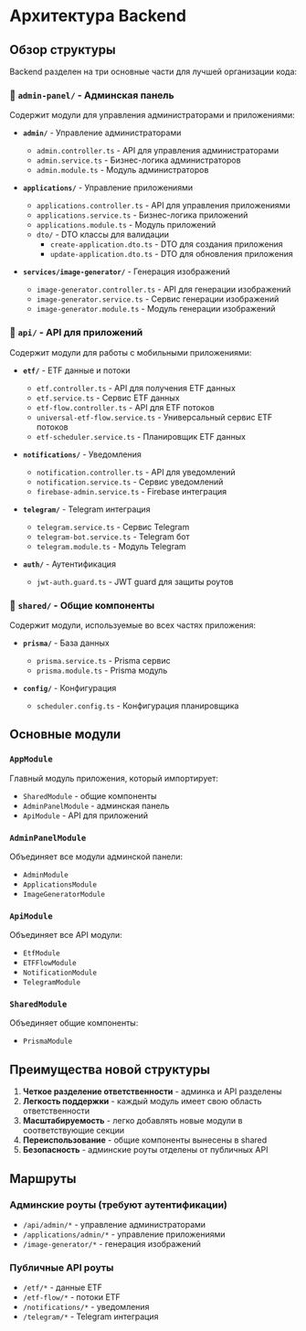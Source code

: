 # Архитектура Backend

## Обзор структуры

Backend разделен на три основные части для лучшей организации кода:

### 📁 `admin-panel/` - Админская панель

Содержит модули для управления администраторами и приложениями:

- **`admin/`** - Управление администраторами
  - `admin.controller.ts` - API для управления администраторами
  - `admin.service.ts` - Бизнес-логика администраторов
  - `admin.module.ts` - Модуль администраторов

- **`applications/`** - Управление приложениями
  - `applications.controller.ts` - API для управления приложениями
  - `applications.service.ts` - Бизнес-логика приложений
  - `applications.module.ts` - Модуль приложений
  - `dto/` - DTO классы для валидации
    - `create-application.dto.ts` - DTO для создания приложения
    - `update-application.dto.ts` - DTO для обновления приложения

- **`services/image-generator/`** - Генерация изображений
  - `image-generator.controller.ts` - API для генерации изображений
  - `image-generator.service.ts` - Сервис генерации изображений
  - `image-generator.module.ts` - Модуль генерации изображений

### 📁 `api/` - API для приложений

Содержит модули для работы с мобильными приложениями:

- **`etf/`** - ETF данные и потоки
  - `etf.controller.ts` - API для получения ETF данных
  - `etf.service.ts` - Сервис ETF данных
  - `etf-flow.controller.ts` - API для ETF потоков
  - `universal-etf-flow.service.ts` - Универсальный сервис ETF потоков
  - `etf-scheduler.service.ts` - Планировщик ETF данных

- **`notifications/`** - Уведомления
  - `notification.controller.ts` - API для уведомлений
  - `notification.service.ts` - Сервис уведомлений
  - `firebase-admin.service.ts` - Firebase интеграция

- **`telegram/`** - Telegram интеграция
  - `telegram.service.ts` - Сервис Telegram
  - `telegram-bot.service.ts` - Telegram бот
  - `telegram.module.ts` - Модуль Telegram

- **`auth/`** - Аутентификация
  - `jwt-auth.guard.ts` - JWT guard для защиты роутов

### 📁 `shared/` - Общие компоненты

Содержит модули, используемые во всех частях приложения:

- **`prisma/`** - База данных
  - `prisma.service.ts` - Prisma сервис
  - `prisma.module.ts` - Prisma модуль

- **`config/`** - Конфигурация
  - `scheduler.config.ts` - Конфигурация планировщика

## Основные модули

### `AppModule`

Главный модуль приложения, который импортирует:

- `SharedModule` - общие компоненты
- `AdminPanelModule` - админская панель
- `ApiModule` - API для приложений

### `AdminPanelModule`

Объединяет все модули админской панели:

- `AdminModule`
- `ApplicationsModule`
- `ImageGeneratorModule`

### `ApiModule`

Объединяет все API модули:

- `EtfModule`
- `ETFFlowModule`
- `NotificationModule`
- `TelegramModule`

### `SharedModule`

Объединяет общие компоненты:

- `PrismaModule`

## Преимущества новой структуры

1. **Четкое разделение ответственности** - админка и API разделены
2. **Легкость поддержки** - каждый модуль имеет свою область ответственности
3. **Масштабируемость** - легко добавлять новые модули в соответствующие секции
4. **Переиспользование** - общие компоненты вынесены в shared
5. **Безопасность** - админские роуты отделены от публичных API

## Маршруты

### Админские роуты (требуют аутентификации)

- `/api/admin/*` - управление администраторами
- `/applications/admin/*` - управление приложениями
- `/image-generator/*` - генерация изображений

### Публичные API роуты

- `/etf/*` - данные ETF
- `/etf-flow/*` - потоки ETF
- `/notifications/*` - уведомления
- `/telegram/*` - Telegram интеграция
